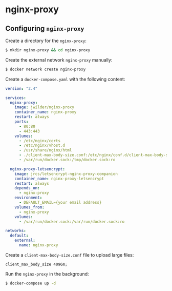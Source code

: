 # nginx-proxy

## Configuring `nginx-proxy`
Create a directory for the `nginx-proxy`:
```bash
$ mkdir nginx-proxy && cd nginx-proxy
```

Create the external network `nginx-proxy` manually:
```bash
$ docker network create nginx-proxy
```

Create a `docker-compose.yaml` with the following content:
```yaml
version: "2.4"

services:
  nginx-proxy:
    image: jwilder/nginx-proxy
    container_name: nginx-proxy
    restart: always
    ports:
      - 80:80
      - 443:443
    volumes:
      - /etc/nginx/certs
      - /etc/nginx/vhost.d
      - /usr/share/nginx/html
      - ./client-max-body-size.conf:/etc/nginx/conf.d/client-max-body-size.conf
      - /var/run/docker.sock:/tmp/docker.sock:ro

  nginx-proxy-letsencrypt:
    image: jrcs/letsencrypt-nginx-proxy-companion
    container_name: nginx-proxy-letsencrypt
    restart: always
    depends_on:
      - nginx-proxy
    environment:
      - DEFAULT_EMAIL={your email address}
    volumes_from:
      - nginx-proxy
    volumes:
      - /var/run/docker.sock:/var/run/docker.sock:ro

networks:
  default:
    external:
      name: nginx-proxy
```

Create a `client-max-body-size.conf` file to upload large files:
```nginx
client_max_body_size 4096m;
```

Run the `nginx-proxy` in the background:
```bash
$ docker-compose up -d
```
